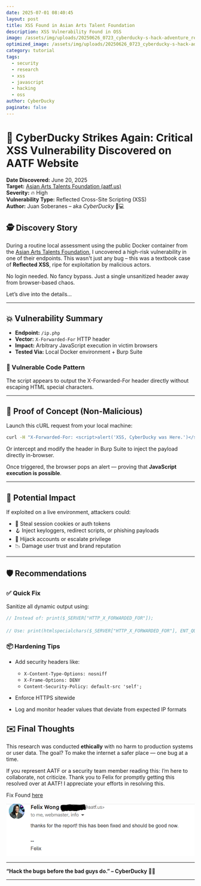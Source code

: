 ```yaml
---
date: 2025-07-01 08:40:45
layout: post
title: XSS Found in Asian Arts Talent Foundation
description: XSS Vulnerability Found in OSS
image: /assets/img/uploads/20250626_0723_cyberducky-s-hack-adventure_remix_01jyp9s1snernbzybyvg427ck9.png
optimized_image: /assets/img/uploads/20250626_0723_cyberducky-s-hack-adventure_remix_01jyp9s1snernbzybyvg427ck9.png
category: tutorial
tags:
  - security
  - research
  - xss
  - javascript
  - hacking
  - oss
author: CyberDucky
paginate: false
---
```

# 🐤 CyberDucky Strikes Again: Critical XSS Vulnerability Discovered on AATF Website

**Date Discovered:** June 20, 2025\
**Target:** [Asian Arts Talents Foundation (aatf.us)](http://aatf.us/)\
**Severity:** 🔥 High\
**Vulnerability Type:** Reflected Cross-Site Scripting (XSS)\
**Author:** Juan Soberanes – aka *CyberDucky* 🧠💻

## 🕵️ Discovery Story

During a routine local assessment using the public Docker container from the [Asian Arts Talents Foundation](http://aatf.us/), I uncovered a high-risk vulnerability in one of their endpoints. This wasn't just any bug – this was a textbook case of **Reflected XSS**, ripe for exploitation by malicious actors.

No login needed. No fancy bypass. Just a single unsanitized header away from browser-based chaos.

Let’s dive into the details...

- - -

## 💥 Vulnerability Summary

* **Endpoint:** `/ip.php`
* **Vector:** `X-Forwarded-For` HTTP header
* **Impact:** Arbitrary JavaScript execution in victim browsers
* **Tested Via:** Local Docker environment + Burp Suite

### 📜 Vulnerable Code Pattern

The script appears to output the X-Forwarded-For header directly without escaping HTML special characters.

- - -

## 🧪 Proof of Concept (Non-Malicious)

Launch this cURL request from your local machine:

```bash
curl -H "X-Forwarded-For: <script>alert('XSS, CyberDucky was Here.')</script>" http://localhost/ip.php


```

Or intercept and modify the header in Burp Suite to inject the payload directly in-browser.

Once triggered, the browser pops an alert — proving that **JavaScript execution is possible**.

- - -

## 🚨 Potential Impact

If exploited on a live environment, attackers could:

* 🥷 Steal session cookies or auth tokens
* 🪝 Inject keyloggers, redirect scripts, or phishing payloads
* 🔐 Hijack accounts or escalate privilege
* 📉 Damage user trust and brand reputation

- - -

## 🛡️ Recommendations

### ✅ Quick Fix

Sanitize all dynamic output using:

```php
// Instead of: print($_SERVER["HTTP_X_FORWARDED_FOR"]);

// Use: print(htmlspecialchars($_SERVER["HTTP_X_FORWARDED_FOR"], ENT_QUOTES, 'UTF-8'));
```

### 📦 Hardening Tips

* Add security headers like:

  * `X-Content-Type-Options: nosniff`
  * `X-Frame-Options: DENY`
  * `Content-Security-Policy: default-src 'self';`
* Enforce HTTPS sitewide
* Log and monitor header values that deviate from expected IP formats

## ✉️ Final Thoughts

This research was conducted **ethically** with no harm to production systems or user data. The goal? To make the internet a safer place — one bug at a time.

If you represent AATF or a security team member reading this: I’m here to collaborate, not criticize. Thank you to Felix for promptly getting this resolved over at AATF! I appreciate your efforts in resolving this. 

F﻿ix Found [here](https://github.com/AATF/aatf.us/commit/a3854c4041699ea6aab5914eb4552e87d223264a)

![](/assets/img/uploads/xxs-aatf.png)

- - -

**“Hack the bugs before the bad guys do.” – CyberDucky** 🐤💥

- - -